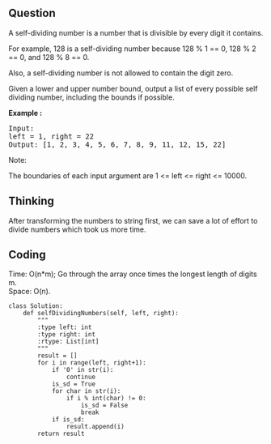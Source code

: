 ## Question
A self-dividing number is a number that is divisible by every digit it contains.<br>

For example, 128 is a self-dividing number because 128 % 1 == 0, 128 % 2 == 0, and 128 % 8 == 0.<br>

Also, a self-dividing number is not allowed to contain the digit zero.<br>

Given a lower and upper number bound, output a list of every possible self dividing number, including the bounds if possible.<br>

**Example :**
<pre>
Input: 
left = 1, right = 22
Output: [1, 2, 3, 4, 5, 6, 7, 8, 9, 11, 12, 15, 22]
</pre>

Note:

The boundaries of each input argument are 1 <= left <= right <= 10000.

## Thinking
After transforming the numbers to string first, we can save a lot of effort to divide numbers
which took us more time.

## Coding
Time: O(n*m); Go through the array once times the longest length of digits m. </br>
Space: O(n). 
```python3
class Solution:
    def selfDividingNumbers(self, left, right):
        """
        :type left: int
        :type right: int
        :rtype: List[int]
        """
        result = []
        for i in range(left, right+1):
            if '0' in str(i):
                continue
            is_sd = True
            for char in str(i):
                if i % int(char) != 0:
                    is_sd = False
                    break
            if is_sd:
                result.append(i)
        return result
                    
```

